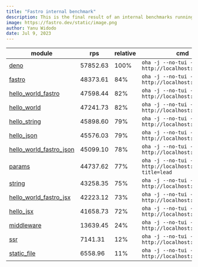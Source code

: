 ```yaml
---
title: "Fastro internal benchmark"
description: This is the final result of an internal benchmarks running on a github action
image: https://fastro.dev/static/image.png
author: Yanu Widodo
date: Jul 9, 2023
---
```


| module                                                                                                       | rps      | relative | cmd                                                            |
| ------------------------------------------------------------------------------------------------------------ | -------- | -------- | -------------------------------------------------------------- |
| [deno](https://github.com/fastrodev/fastro/blob/main/examples/deno.ts)                                       | 57852.63 | 100%     | `oha -j --no-tui -z 10s http://localhost:8000`                 |
| [fastro](https://github.com/fastrodev/fastro/blob/main/examples/fastro.ts)                                   | 48373.61 | 84%      | `oha -j --no-tui -z 10s http://localhost:8000`                 |
| [hello_world_fastro](https://github.com/fastrodev/fastro/blob/main/examples/hello_world_fastro.ts)           | 47598.44 | 82%      | `oha -j --no-tui -z 10s http://localhost:8000`                 |
| [hello_world](https://github.com/fastrodev/fastro/blob/main/examples/hello_world.ts)                         | 47241.73 | 82%      | `oha -j --no-tui -z 10s http://localhost:8000`                 |
| [hello_string](https://github.com/fastrodev/fastro/blob/main/examples/hello_string.ts)                       | 45898.60 | 79%      | `oha -j --no-tui -z 10s http://localhost:8000`                 |
| [hello_json](https://github.com/fastrodev/fastro/blob/main/examples/hello_json.ts)                           | 45576.03 | 79%      | `oha -j --no-tui -z 10s http://localhost:8000`                 |
| [hello_world_fastro_json](https://github.com/fastrodev/fastro/blob/main/examples/hello_world_fastro_json.ts) | 45099.10 | 78%      | `oha -j --no-tui -z 10s http://localhost:8000`                 |
| [params](https://github.com/fastrodev/fastro/blob/main/examples/params.ts)                                   | 44737.62 | 77%      | `oha -j --no-tui -z 10s http://localhost:8000/agus?title=lead` |
| [string](https://github.com/fastrodev/fastro/blob/main/examples/string.ts)                                   | 43258.35 | 75%      | `oha -j --no-tui -z 10s http://localhost:8000`                 |
| [hello_world_fastro_jsx](https://github.com/fastrodev/fastro/blob/main/examples/hello_world_fastro_jsx.tsx)  | 42223.12 | 73%      | `oha -j --no-tui -z 10s http://localhost:8000`                 |
| [hello_jsx](https://github.com/fastrodev/fastro/blob/main/examples/hello_jsx.tsx)                            | 41658.73 | 72%      | `oha -j --no-tui -z 10s http://localhost:8000`                 |
| [middleware](https://github.com/fastrodev/fastro/blob/main/examples/middleware.ts)                           | 13639.45 | 24%      | `oha -j --no-tui -z 10s http://localhost:8000`                 |
| [ssr](https://github.com/fastrodev/fastro/blob/main/examples/ssr.ts)                                         | 7141.31  | 12%      | `oha -j --no-tui -z 10s http://localhost:8000`                 |
| [static_file](https://github.com/fastrodev/fastro/blob/main/examples/static_file.ts)                         | 6558.96  | 11%      | `oha -j --no-tui -z 10s http://localhost:8000`                 |